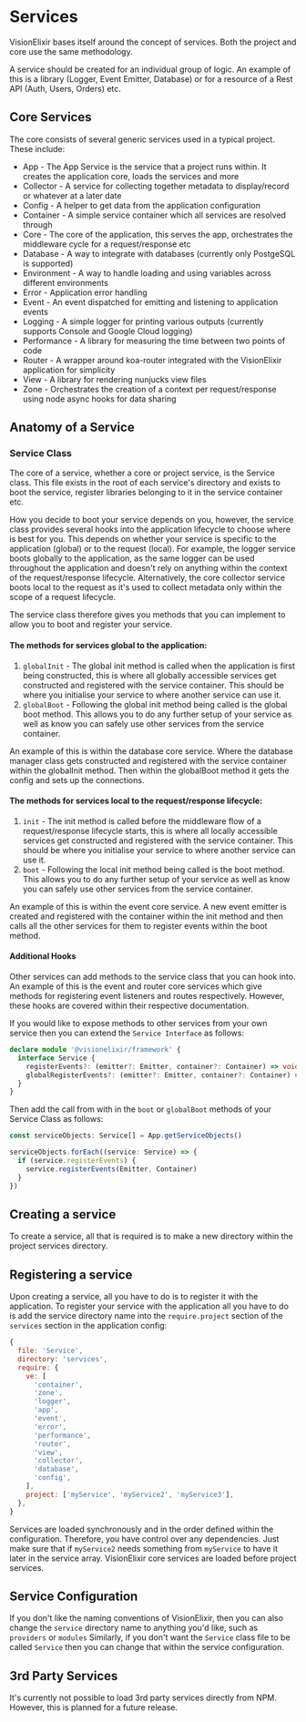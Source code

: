 # Services
VisionElixir bases itself around the concept of services. Both the project and core use the same methodology.

A service should be created for an individual group of logic. An example of this is a library (Logger, Event Emitter,
Database) or for a resource of a Rest API (Auth, Users, Orders) etc.

## Core Services
The core consists of several generic services used in a typical project. These include:

- App - The App Service is the service that a project runs within. It creates the application core, loads the 
  services and more
- Collector - A service for collecting together metadata to display/record or whatever at a later date
- Config - A helper to get data from the application configuration
- Container - A simple service container which all services are resolved through
- Core - The core of the application, this serves the app, orchestrates the middleware cycle for a 
  request/response etc
- Database - A way to integrate with databases (currently only PostgeSQL is supported)
- Environment - A way to handle loading and using variables across different environments
- Error - Application error handling
- Event - An event dispatched for emitting and listening to application events
- Logging - A simple logger for printing various outputs (currently supports Console and Google Cloud logging)
- Performance - A library for measuring the time between two points of code
- Router - A wrapper around koa-router integrated with the VisionElixir application for simplicity
- View - A library for rendering nunjucks view files
- Zone - Orchestrates the creation of a context per request/response using node async hooks for data sharing

## Anatomy of a Service
### Service Class
The core of a service, whether a core or project service, is the Service class.
This file exists in the root of each service's directory and exists to boot the service, register libraries belonging
to it in the service container etc.

How you decide to boot your service depends on you, however, the service class provides several hooks into
the application lifecycle to choose where is best for you. This depends on whether your service is specific to the 
application (global) or to the request (local). For example, the logger service boots globally to the
application, as the same logger can be used throughout the application and doesn't rely on anything within the context
of the request/response lifecycle. Alternatively, the core collector service boots local to the request as it's
used to collect metadata only within the scope of a request lifecycle.

The service class therefore gives you methods that you can implement to allow you to boot and register your service.

#### The methods for services global to the application:

1. `globalInit` - The global init method is called when the application is first being constructed, this is where all
   globally accessible services get constructed and registered with the service container. This should be where you
   initialise your service to where another service can use it.
2. `globalBoot` - Following the global init method being called is the global boot method. This allows you to do any
   further setup of your service as well as know you can safely use other services from the service container.
   
An example of this is within the database core service. Where the database manager class gets constructed and registered
with the service container within the globalInit method. Then within the globalBoot method it gets the config and sets
up the connections.

#### The methods for services local to the request/response lifecycle:

1. `init` - The init method is called before the middleware flow of a request/response lifecycle starts, this is where all
   locally accessible services get constructed and registered with the service container. This should be where you
   initialise your service to where another service can use it.
2. `boot` - Following the local init method being called is the boot method. This allows you to do any
   further setup of your service as well as know you can safely use other services from the service container.
   
An example of this is within the event core service. A new event emitter is created and registered with the container
within the init method and then calls all the other services for them to register events within the boot method.

#### Additional Hooks

Other services can add methods to the service class that you can hook into. An example of this is the event and router
core services which give methods for registering event listeners and routes respectively. However, these hooks are
covered within their respective documentation.

If you would like to expose methods to other services from your own service then you can extend the `Service Interface`
as follows:

```typescript
declare module '@visionelixir/framework' {
  interface Service {
    registerEvents?: (emitter?: Emitter, container?: Container) => void
    globalRegisterEvents?: (emitter?: Emitter, container?: Container) => void
  }
}
```

Then add the call from with in the `boot` or `globalBoot` methods of your Service Class as follows:

```typescript
const serviceObjects: Service[] = App.getServiceObjects()

serviceObjects.forEach((service: Service) => {
  if (service.registerEvents) {
    service.registerEvents(Emitter, Container)
  }
})
```

## Creating a service

To create a service, all that is required is to make a new directory within the project services directory.

## Registering a service

Upon creating a service, all you have to do is to register it with the application. To register your service
with the application all you have to do is add the service directory name into the `require.project` section of the
`services` section in the application config:

```javascript
{
  file: 'Service',
  directory: 'services',
  require: {
    ve: [
      'container',
      'zone',
      'logger',
      'app',
      'event',
      'error',
      'performance',
      'router',
      'view',
      'collector',
      'database',
      'config',
    ],
    project: ['myService', 'myService2', 'myService3'],
  },
}
```

Services are loaded synchronously and in the order defined within the configuration. Therefore, you have control over
any dependencies. Just make sure that if `myService2` needs something from `myService` to have it later in the service
array. VisionElixir core services are loaded before project services.

## Service Configuration

If you don't like the naming conventions of VisionElixir, then you can also change the `service` directory name to
anything you'd like, such as `providers` or `modules`
Similarly, if you don't want the `Service` class file to be called `Service` then you can change that within the service
configuration.

## 3rd Party Services

It's currently not possible to load 3rd party services directly from NPM. However, this is planned for a future release.
